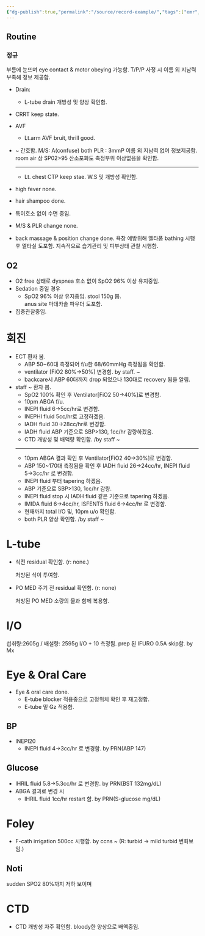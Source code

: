 ```yaml
---
{"dg-publish":true,"permalink":"/source/record-example/","tags":["emr","source"],"created":"2025-09-09T20:16:54.000+09:00","updated":"2025-10-12T17:51:51.818+09:00"}
---
```


## Routine
### 정규 
부름에 눈뜨며 eye contact & motor obeying 가능함. 
T/P/P 사정 시 이름 외 지남력 부족해 정보 제공함. 
- Drain: 
	- L-tube drain 개방성 및 양상 확인함. 
- CRRT keep state.
- AVF
	- Lt.arm AVF bruit, thrill good. 

- ~ 간호함. 
	  M/S: A(confuse)
	  both PLR : 3mmP 
	  이름 외 지남력 없어 정보제공함. 
	  room air 상 SP02>95
	  산소포화도 측정부위 이상없음을 확인함.
	- ---
	- Lt. chest CTP keep stae. W.S 및 개방성 확인함. 
- high fever none. 
- hair shampoo done. 
- 특이호소 없이 수면 중임. 
- M/S & PLR change none. 
- back massage & position change done. 
  욕창 예방위해 엘타폼 bathing 시행 후 엘타실 도포함. 
  지속적으로 습기관리 및 피부상태 관찰 시행함. 
## O2
- O2 free 상태로 dyspnea 호소 없이 SpO2 96% 이상 유지중임. 
- Sedation 중일 경우
	- SpO2 96% 이상 유지중임.
  stool 150g 봄.  
  anus site 마데카솔 파우더 도포함. 
- 집중관찰중임. 
# 회진
- ECT 환자 봄. 
	- ABP 50~60대 측정되어 f/u한 68/60mmHg 측정됨을 확인함. 
	- ventilator [FiO2 80%→50%] 변경함. by staff. ~
	- backcare시 ABP 60대까지 drop 되었으나 130대로 recovery 됨을 알림. 
- staff ~ 환자 봄. 
	- SpO2 100% 확인 후 Ventilator[FiO2 50→40%]로 변경함. 
	- 10pm ABGA f/u.
	- INEPI fluid 6→5cc/hr로 변경함. 
	- INEPHI fluid 5cc/hr로 고정하겠음. 
	- IADH fluid 30→28cc/hr로 변경함. 
	- IADH fluid ABP 기준으로 SBP>130, 1cc/hr 감량하겠음. 
	- CTD 개방성 및 배액량 확인함. /by staff ~
	- ---
	- 10pm ABGA 결과 확인 후 Ventilator[FiO2 40→30%]로 변경함. 
	- ABP 150~170대 측정됨을 확인 후 IADH fluid 26→24cc/hr, INEPI fluid 5→3cc/hr 로 변경함. 
	- INEPI fluid 부터 tapering 하겠음. 
	- ABP 기준으로 SBP>130, 1cc/hr 감량.
	- INEPI fluid stop 시 IADH fluid 같은 기준으로 tapering 하겠음. 
	- IMIDA fluid 6→4cc/hr, ISFENT5 fluid 6→4cc/hr 로 변경함. 
	- 현재까지 total I/O 및, 10pm u/o 확인함. 
	- both PLR 양상 확인함. /by staff ~

# L-tube
- 식전 residual 확인함. 
  (r: none.) 
  
  처방된 식이 투여함.
- PO MED 주기 전 residual 확인함. 
  (r: none)
  
  처방된 PO MED 소량의 물과 함께 복용함. 

# I/O
섭취량:2605g / 배설량: 2595g I/O + 10 측정됨. 
prep 된 IFURO 0.5A skip함. by Mx
# Eye & Oral Care
- Eye & oral care done. 
	- E-tube blocker 적용중으로 고정위치 확인 후 재고정함. 
	- E-tube 밑 Gz 적용함. 


## BP
- INEPI20
	- INEPI fluid 4→3cc/hr 로 변경함. by PRN(ABP 147)
## Glucose
- IHRIL fluid 5.8→5.3cc/hr 로 변경함. by PRN(BST 132mg/dL)
- ABGA 결과로 변경 시
	- IHRIL fluid 1cc/hr restart 함. by PRN(S-glucose mg/dL)

# Foley 
- F-cath irrigation 500cc 시행함. by ccns ~
  (R: turbid → mild turbid 변화보임.)

## Noti 
sudden SPO2 80%까지 저하 보이며



# CTD
- CTD 개방성 자주 확인함. 
  bloody한 양상으로 배액중임. 

